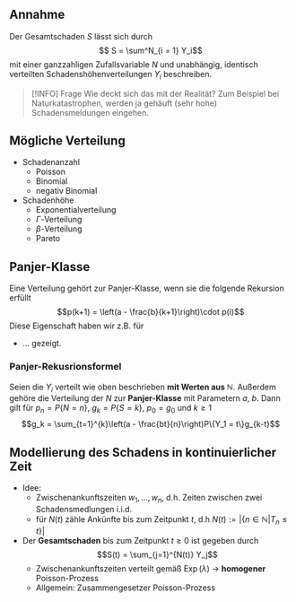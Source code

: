 ## Annahme
Der Gesamtschaden $S$ lässt sich durch
$$ S = \sum^N_{i = 1} Y_i$$
mit einer ganzzahligen Zufallsvariable $N$ und unabhängig, identisch verteilten Schadenshöhenverteilungen $Y_i$ beschreiben.

>[!INFO] Frage
>Wie deckt sich das mit der Realität? Zum Beispiel bei Naturkatastrophen, werden ja gehäuft (sehr hohe) Schadensmeldungen eingehen.

## Mögliche Verteilung
- Schadenanzahl
	- Poisson
	- Binomial
	- negativ Binomial
- Schadenhöhe
	- Exponentialverteilung
	- $\Gamma$-Verteilung
	- $\beta$-Verteilung
	- Pareto

## Panjer-Klasse
Eine Verteilung gehört zur Panjer-Klasse, wenn sie die folgende Rekursion erfüllt
$$p(k+1) = \left(a - \frac{b}{k+1}\right)\cdot p(i)$$
Diese Eigenschaft haben wir z.B. für 
- ...
gezeigt.

### Panjer-Rekusrionsformel
Seien die $Y_i$ verteilt wie oben beschrieben **mit Werten aus $\mathbb{N}$**. Außerdem gehöre die Verteilung der $N$ zur **Panjer-Klasse** mit Parametern $a$, $b$. Dann gilt für $p_n = P\{N=n\}$, $g_k = P\{S=k\}$, $p_0=g_0$  und $k\geq 1$
$$g_k = \sum_{t=1}^{k}\left(a - \frac{bt}{n}\right)P\{Y_1 = t\}g_{k-t}$$

## Modellierung des Schadens in kontinuierlicher Zeit
- Idee: 
	- Zwischenankunftszeiten $w_1, \dots, w_n$, d.h. Zeiten zwischen zwei Schadensmedlungen i.i.d.
	- für $N(t)$ zähle Ankünfte bis zum Zeitpunkt $t$, d.h $N(t) := |\{n\in\mathbb{N} | T_n \leq t\}|$ 
- Der **Gesamtschaden** bis zum Zeitpunkt $t \geq 0$ ist gegeben durch
  $$S(t) = \sum_{j=1}^{N(t)} Y_j$$
  - Zwischenankunftszeiten verteilt gemäß $\mathop{Exp}(\lambda)$ $\to$ **homogener** Poisson-Prozess
  - Allgemein: Zusammengesetzer Poisson-Prozess